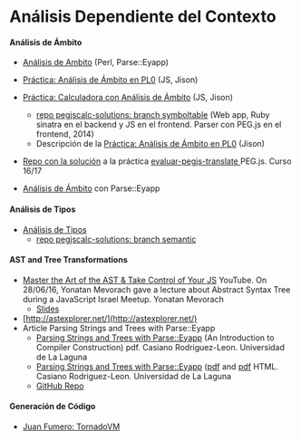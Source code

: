 # Análisis Dependiente del Contexto

####  Análisis de Ámbito

* [Análisis de Ambito](https://campusvirtual.ull.es/ocw/pluginfile.php/2208/mod_resource/content/0/perlexamples/node282.html) (Perl, Parse::Eyapp)
* [Práctica: Análisis de Ámbito en PL0](http://crguezl.github.io/pl-html/node51.html) (JS, Jison)
* [Práctica: Calculadora con Análisis de Ámbito](http://crguezl.github.io/pl-html/node54.html) (JS, Jison)
    - [repo pegjscalc-solutions: branch symboltable](https://github.com/ULL-ESIT-GRADOII-PL/pegjscalc-solutions/tree/symboltable) (Web app, Ruby sinatra en el backend y JS en el frontend. Parser con PEG.js en el frontend, 2014)
    - Descripción de la [Práctica: Análisis de Ámbito en PL0](https://crguezl.github.io/pl-html/node51.html) (Jison)

* [Repo con la solución](https://github.com/ULL-ESIT-PL-1617/solution-pegjs-translate) a la práctica [evaluar-pegjs-translate ](https://github.com/ULL-ESIT-PL-1617/evaluar-pegjs-translate) PEG.js. Curso 16/17
* [Análisis de Ámbito](https://campusvirtual.ull.es/ocw/pluginfile.php/2319/mod_resource/content/0/perlexamples/node282.html) con Parse::Eyapp


####  Análisis de Tipos

* [Análisis de Tipos](https://campusvirtual.ull.es/ocw/pluginfile.php/2208/mod_resource/content/0/perlexamples/node294.html)
    - [repo pegjscalc-solutions: branch semantic](https://github.com/ULL-ESIT-GRADOII-PL/pegjscalc-solutions/tree/semantic)

#### AST and Tree Transformations

* [Master the Art of the AST & Take Control of Your JS](https://youtu.be/Xt7PFzOBTPk) YouTube. On 28/06/16, Yonatan Mevorach gave a lecture about Abstract Syntax Tree during a JavaScript Israel Meetup. Yonatan Mevorach
  * [Slides](https://speakerdeck.com/cowchimp/master-the-art-of-the-ast-codemotion-2017)
* [http://astexplorer.net/](http://astexplorer.net/)
* Article Parsing Strings and Trees with Parse::Eyapp
  * [Parsing Strings and Trees with Parse::Eyapp](https://pdfs.semanticscholar.org/6844/1be5ac23bfb10527c1c64584ee441460a8f0.pdf) (An Introduction to Compiler Construction)
pdf. Casiano Rodriguez-Leon. Universidad de La Laguna
  * [Parsing Strings and Trees with Parse::Eyapp](http://cc.etsii.ull.es/ftp/antiguo/PROLEN1/theperlreview/theperlreview.html) ([pdf](http://cc.etsii.ull.es/ftp/antiguo/asignas/asignas/PROLEN1/theperlreview/theperlreview.pdf) and [pdf](https://www.semanticscholar.org/paper/Parsing-Strings-and-Trees-with-Parse-%3A-%3A-Eyapp-(-An-Rodriguez-Leon-Estadistica/68441be5ac23bfb10527c1c64584ee441460a8f0))
HTML. Casiano Rodriguez-Leon. Universidad de La Laguna
  * [GitHub Repo](https://github.com/ULL-ESIT-PL/parsing-strings-and-trees-with-parse-eyapp)

#### Generación de Código

* [Juan Fumero: TornadoVM](https://www.youtube.com/watch?v=nPlacnadR6k&fbclid=IwAR1J0tpA77p18unBUyLh4tlve_aNmDe56I5VPE8jE4EP7kYh6wz_Zn2StLg)

<!--
#### Tareas
-->
